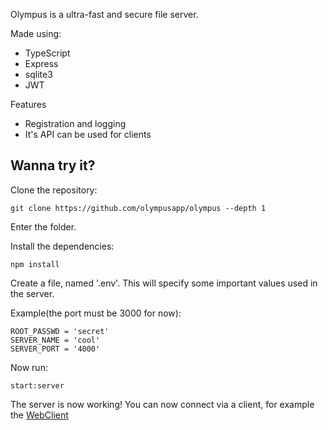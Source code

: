 Olympus is a ultra-fast and secure file server.

Made using:
- TypeScript
- Express
- sqlite3
- JWT

Features
- Registration and logging
- It's API can be used for clients

## Wanna try it?

Clone the repository:
```shell
git clone https://github.com/olympusapp/olympus --depth 1
```

Enter the folder.

Install the dependencies:
```shell
npm install
```

Create a file, named '.env'. This will specify some important values used in the server.

Example(the port must be 3000 for now):

```
ROOT_PASSWD = 'secret'
SERVER_NAME = 'cool'
SERVER_PORT = '4000'
```

Now run:
```shell
start:server
```

The server is now working! You can now connect via a client, for example the [WebClient](https://github.com/olympusapp/webclient)